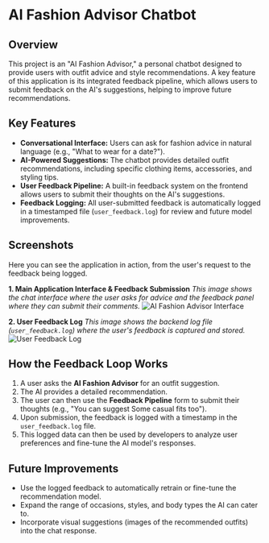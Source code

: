 # AI Fashion Advisor Chatbot

## Overview

This project is an "AI Fashion Advisor," a personal chatbot designed to provide users with outfit advice and style recommendations. A key feature of this application is its integrated feedback pipeline, which allows users to submit feedback on the AI's suggestions, helping to improve future recommendations.

## Key Features

* **Conversational Interface:** Users can ask for fashion advice in natural language (e.g., "What to wear for a date?").
* **AI-Powered Suggestions:** The chatbot provides detailed outfit recommendations, including specific clothing items, accessories, and styling tips.
* **User Feedback Pipeline:** A built-in feedback system on the frontend allows users to submit their thoughts on the AI's suggestions.
* **Feedback Logging:** All user-submitted feedback is automatically logged in a timestamped file (`user_feedback.log`) for review and future model improvements.

## Screenshots

Here you can see the application in action, from the user's request to the feedback being logged.

**1. Main Application Interface & Feedback Submission**
*This image shows the chat interface where the user asks for advice and the feedback panel where they can submit their comments.*
![AI Fashion Advisor Interface](https://github.com/user-attachments/assets/ed93b31f-3bf6-48d7-af77-b6658bb0a8a4)



**2. User Feedback Log**
*This image shows the backend log file (`user_feedback.log`) where the user's feedback is captured and stored.*
![User Feedback Log](https://github.com/user-attachments/assets/b300bb9c-5212-41be-9092-27dd23335683)



## How the Feedback Loop Works

1.  A user asks the **AI Fashion Advisor** for an outfit suggestion.
2.  The AI provides a detailed recommendation.
3.  The user can then use the **Feedback Pipeline** form to submit their thoughts (e.g., "You can suggest Some casual fits too").
4.  Upon submission, the feedback is logged with a timestamp in the `user_feedback.log` file.
5.  This logged data can then be used by developers to analyze user preferences and fine-tune the AI model's responses.

## Future Improvements

* Use the logged feedback to automatically retrain or fine-tune the recommendation model.
* Expand the range of occasions, styles, and body types the AI can cater to.
* Incorporate visual suggestions (images of the recommended outfits) into the chat response.
